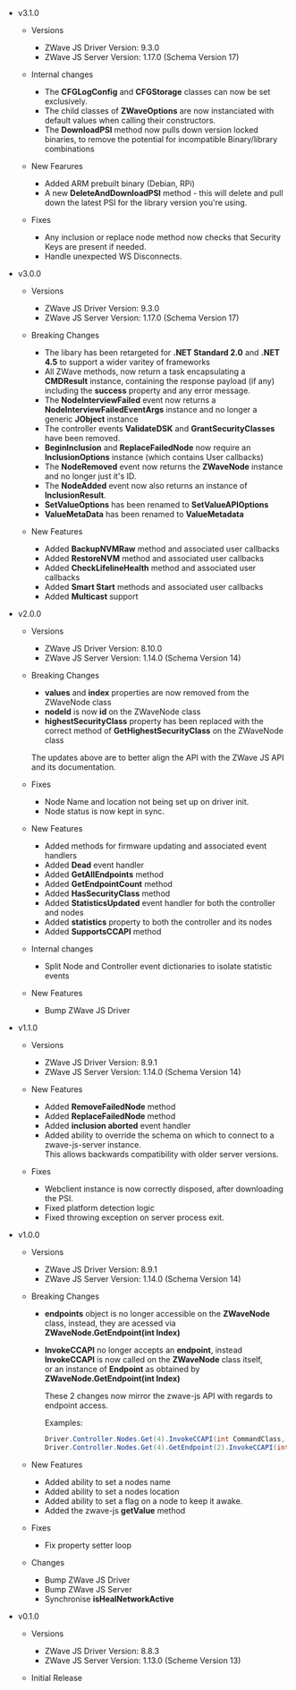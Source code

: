 - v3.1.0
  
  - Versions
    - ZWave JS Driver Version: 9.3.0
    - ZWave JS Server Version: 1.17.0 (Schema Version 17)

  - Internal changes
    - The **CFGLogConfig** and **CFGStorage** classes can now be set exclusively.
    - The child classes of **ZWaveOptions** are now instanciated with default values when calling their constructors.
    - The **DownloadPSI** method now pulls down version locked binaries, to remove the potential for incompatible Binary/library combinations

  - New Fearures  
    - Added ARM prebuilt binary (Debian, RPi)
    - A new **DeleteAndDownloadPSI** method - this will delete and pull down the latest PSI for the library version you're using.

  - Fixes
    - Any inclusion or replace node method now checks that Security Keys are present if needed.
    - Handle unexpected WS Disconnects.

- v3.0.0

  - Versions
    - ZWave JS Driver Version: 9.3.0
    - ZWave JS Server Version: 1.17.0 (Schema Version 17)

  - Breaking Changes
    - The libary has been retargeted for **.NET Standard 2.0** and **.NET 4.5** to support a wider varitey of frameworks
    - All ZWave methods, now return a task encapsulating a **CMDResult** instance, containing the response payload (if any) including the **success** property and any error message.
    - The **NodeInterviewFailed** event now returns a **NodeInterviewFailedEventArgs** instance and no longer a generic **JObject** instance
    - The controller events **ValidateDSK** and **GrantSecurityClasses** have been removed.
    - **BeginInclusion** and **ReplaceFailedNode** now require an **InclusionOptions** instance (which contains User callbacks)
    - The **NodeRemoved** event now returns the **ZWaveNode** instance and no longer just it's ID.
    - The **NodeAdded** event now also returns an instance of **InclusionResult**.
    - **SetValueOptions** has been renamed to **SetValueAPIOptions**
    - **ValueMetaData** has been renamed to **ValueMetadata**

  - New Features
    - Added **BackupNVMRaw** method and associated user callbacks
    - Added **RestoreNVM** method and associated user callbacks
    - Added **CheckLifelineHealth** method and associated user callbacks
    - Added **Smart Start** methods and associated user callbacks
    - Added **Multicast** support

- v2.0.0

  - Versions
    - ZWave JS Driver Version: 8.10.0
    - ZWave JS Server Version: 1.14.0 (Schema Version 14)

  - Breaking Changes
    - **values** and **index** properties are now removed from the ZWaveNode class 
    - **nodeId** is now **id** on the ZWaveNode class
    - **highestSecurityClass** property has been replaced with the correct method of **GetHighestSecurityClass** on the ZWaveNode class

    The updates above are to better align the API with the ZWave JS API and its documentation.

  - Fixes
    - Node Name and location not being set up on driver init.
    - Node status is now kept in sync.

  - New Features
    - Added methods for firmware updating and associated event handlers
    - Added **Dead** event handler
    - Added **GetAllEndpoints** method
    - Added **GetEndpointCount** method
    - Added **HasSecurityClass** method
    - Added **StatisticsUpdated** event handler for both the controller and nodes
    - Added **statistics** property to both the controller and its nodes
    - Added **SupportsCCAPI** method

  - Internal changes
    - Split Node and Controller event dictionaries to isolate statistic events

  - New Features
    - Bump ZWave JS Driver

- v1.1.0

  - Versions
    - ZWave JS Driver Version: 8.9.1
    - ZWave JS Server Version: 1.14.0 (Schema Version 14)

  - New Features
    - Added **RemoveFailedNode** method
    - Added **ReplaceFailedNode** method
    - Added **inclusion aborted** event handler
    - Added ability to override the schema on which to connect to a zwave-js-server instance.  
      This allows backwards compatibility with older server versions.

  - Fixes
    - Webclient instance is now correctly disposed, after downloading the PSI.
    - Fixed platform detection logic
    - Fixed throwing exception on server process exit.

- v1.0.0

  - Versions
    - ZWave JS Driver Version: 8.9.1
    - ZWave JS Server Version: 1.14.0 (Schema Version 14)

  - Breaking Changes
    - **endpoints** object is no longer accessible on the **ZWaveNode** class, instead, they are acessed via  
      **ZWaveNode.GetEndpoint(int Index)**
    - **InvokeCCAPI** no longer accepts an **endpoint**, instead **InvokeCCAPI** is now called on the **ZWaveNode** class itself,  
      or an instance of **Endpoint** as obtained by **ZWaveNode.GetEndpoint(int Index)**

      These 2 changes now mirror the zwave-js API with regards to endpoint access.

      Examples:

      ```c#
      Driver.Controller.Nodes.Get(4).InvokeCCAPI(int CommandClass, string Method, params object[] Params)
      Driver.Controller.Nodes.Get(4).GetEndpoint(2).InvokeCCAPI(int CommandClass, string Method, params object[] Params)
      ```  
  - New Features
    - Added ability to set a nodes name
    - Added ability to set a nodes location
    - Added ability to set a flag on a node to keep it awake.
    - Added the zwave-js **getValue** method

  - Fixes
    - Fix property setter loop 

  - Changes
    - Bump ZWave JS Driver
    - Bump ZWave JS Server
    - Synchronise **isHealNetworkActive**


- v0.1.0

  - Versions
    - ZWave JS Driver Version: 8.8.3
    - ZWave JS Server Version: 1.13.0 (Scheme Version 13)

  - Initial Release
